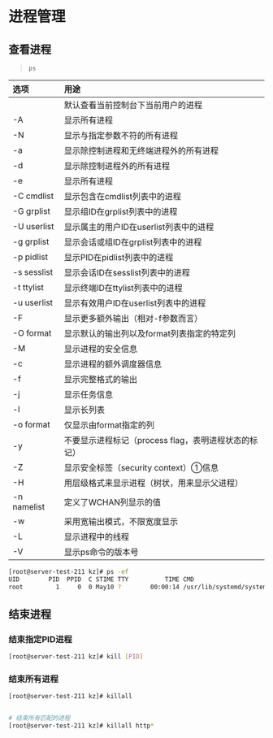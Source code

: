 # 进程管理

## 查看进程

> `ps`

| 选项 | 用途 |
|:-------|:-----|
|  | 默认查看当前控制台下当前用户的进程 |
| -A | 显示所有进程|
| -N | 显示与指定参数不符的所有进程|
| -a | 显示除控制进程和无终端进程外的所有进程|
| -d | 显示除控制进程外的所有进程|
| -e | 显示所有进程|
| -C cmdlist | 显示包含在cmdlist列表中的进程|
| -G grplist | 显示组ID在grplist列表中的进程|
| -U userlist | 显示属主的用户ID在userlist列表中的进程|
| -g grplist | 显示会话或组ID在grplist列表中的进程|
| -p pidlist | 显示PID在pidlist列表中的进程|
|-s sesslist | 显示会话ID在sesslist列表中的进程|
|-t ttylist  |显示终端ID在ttylist列表中的进程|
|-u userlist |显示有效用户ID在userlist列表中的进程|
|-F |显示更多额外输出（相对-f参数而言）|
|-O format |显示默认的输出列以及format列表指定的特定列|
|-M |显示进程的安全信息|
|-c |显示进程的额外调度器信息|
|-f |显示完整格式的输出|
|-j |显示任务信息|
|-l |显示长列表|
|-o format |仅显示由format指定的列|
|-y |不要显示进程标记（process flag，表明进程状态的标记）|
|-Z |显示安全标签（security context）①信息|
|-H |用层级格式来显示进程（树状，用来显示父进程）|
|-n namelist |定义了WCHAN列显示的值|
|-w |采用宽输出模式，不限宽度显示|
|-L |显示进程中的线程|
|-V |显示ps命令的版本号|

```bash
[root@server-test-211 kz]# ps -ef
UID        PID  PPID  C STIME TTY          TIME CMD
root         1     0  0 May10 ?        00:00:14 /usr/lib/systemd/systemd --system --deserialize 17

```

## 结束进程

### 结束指定PID进程

```bash
[root@server-test-211 kz]# kill [PID]
```

### 结束所有进程

```bash
[root@server-test-211 kz]# killall
```

```bash

# 结束所有匹配的进程
[root@server-test-211 kz]# killall http*
```